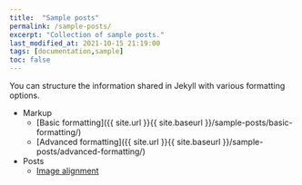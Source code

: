 ```yaml
---
title:  "Sample posts"
permalink: /sample-posts/
excerpt: "Collection of sample posts."
last_modified_at: 2021-10-15 21:19:00
tags: [documentation,sample]
toc: false
---
```


You can structure the information shared in Jekyll with various formatting options.

* Markup
  * [Basic formatting]({{ site.url }}{{ site.baseurl }}/sample-posts/basic-formatting/)
  * [Advanced formatting]({{ site.url }}{{ site.baseurl }}/sample-posts/advanced-formatting/)
* Posts
  * [Image alignment](/sample-posts/image-alignment/)
